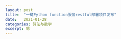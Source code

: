 ```yaml
---
layout: post
title:  "一键Python function服务restful部署项目发布"
date:   2021-01-28
categories: 算法与数学
excerpt: 嗯
---
```


<div id="page1"></div>
<script>
$("#page1").load("/img/9.html");
</script>